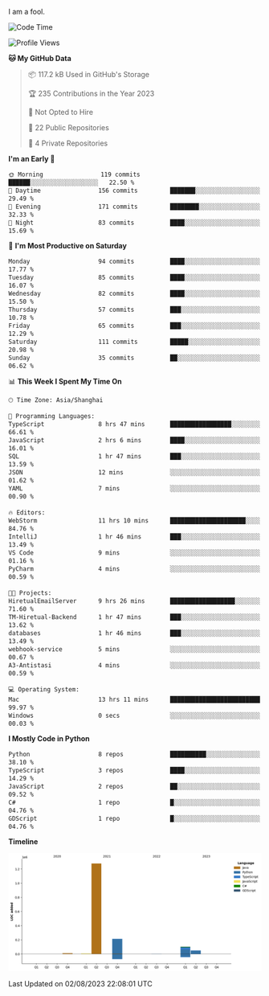 I am a fool.

<!--START_SECTION:waka-->
![Code Time](http://img.shields.io/badge/Code%20Time-581%20hrs%208%20mins-blue)

![Profile Views](http://img.shields.io/badge/Profile%20Views-1-blue)

**🐱 My GitHub Data** 

> 📦 117.2 kB Used in GitHub's Storage 
 > 
> 🏆 235 Contributions in the Year 2023
 > 
> 🚫 Not Opted to Hire
 > 
> 📜 22 Public Repositories 
 > 
> 🔑 4 Private Repositories 
 > 
**I'm an Early 🐤** 

```text
🌞 Morning                119 commits         ██████░░░░░░░░░░░░░░░░░░░   22.50 % 
🌆 Daytime                156 commits         ███████░░░░░░░░░░░░░░░░░░   29.49 % 
🌃 Evening                171 commits         ████████░░░░░░░░░░░░░░░░░   32.33 % 
🌙 Night                  83 commits          ████░░░░░░░░░░░░░░░░░░░░░   15.69 % 
```
📅 **I'm Most Productive on Saturday** 

```text
Monday                   94 commits          ████░░░░░░░░░░░░░░░░░░░░░   17.77 % 
Tuesday                  85 commits          ████░░░░░░░░░░░░░░░░░░░░░   16.07 % 
Wednesday                82 commits          ████░░░░░░░░░░░░░░░░░░░░░   15.50 % 
Thursday                 57 commits          ███░░░░░░░░░░░░░░░░░░░░░░   10.78 % 
Friday                   65 commits          ███░░░░░░░░░░░░░░░░░░░░░░   12.29 % 
Saturday                 111 commits         █████░░░░░░░░░░░░░░░░░░░░   20.98 % 
Sunday                   35 commits          ██░░░░░░░░░░░░░░░░░░░░░░░   06.62 % 
```


📊 **This Week I Spent My Time On** 

```text
🕑︎ Time Zone: Asia/Shanghai

💬 Programming Languages: 
TypeScript               8 hrs 47 mins       █████████████████░░░░░░░░   66.61 % 
JavaScript               2 hrs 6 mins        ████░░░░░░░░░░░░░░░░░░░░░   16.01 % 
SQL                      1 hr 47 mins        ███░░░░░░░░░░░░░░░░░░░░░░   13.59 % 
JSON                     12 mins             ░░░░░░░░░░░░░░░░░░░░░░░░░   01.62 % 
YAML                     7 mins              ░░░░░░░░░░░░░░░░░░░░░░░░░   00.90 % 

🔥 Editors: 
WebStorm                 11 hrs 10 mins      █████████████████████░░░░   84.76 % 
IntelliJ                 1 hr 46 mins        ███░░░░░░░░░░░░░░░░░░░░░░   13.49 % 
VS Code                  9 mins              ░░░░░░░░░░░░░░░░░░░░░░░░░   01.16 % 
PyCharm                  4 mins              ░░░░░░░░░░░░░░░░░░░░░░░░░   00.59 % 

🐱‍💻 Projects: 
HiretualEmailServer      9 hrs 26 mins       ██████████████████░░░░░░░   71.60 % 
TM-Hiretual-Backend      1 hr 47 mins        ███░░░░░░░░░░░░░░░░░░░░░░   13.62 % 
databases                1 hr 46 mins        ███░░░░░░░░░░░░░░░░░░░░░░   13.49 % 
webhook-service          5 mins              ░░░░░░░░░░░░░░░░░░░░░░░░░   00.67 % 
A3-Antistasi             4 mins              ░░░░░░░░░░░░░░░░░░░░░░░░░   00.59 % 

💻 Operating System: 
Mac                      13 hrs 11 mins      █████████████████████████   99.97 % 
Windows                  0 secs              ░░░░░░░░░░░░░░░░░░░░░░░░░   00.03 % 
```

**I Mostly Code in Python** 

```text
Python                   8 repos             ██████████░░░░░░░░░░░░░░░   38.10 % 
TypeScript               3 repos             ████░░░░░░░░░░░░░░░░░░░░░   14.29 % 
JavaScript               2 repos             ██░░░░░░░░░░░░░░░░░░░░░░░   09.52 % 
C#                       1 repo              █░░░░░░░░░░░░░░░░░░░░░░░░   04.76 % 
GDScript                 1 repo              █░░░░░░░░░░░░░░░░░░░░░░░░   04.76 % 
```



**Timeline**

![Lines of Code chart](https://raw.githubusercontent.com/VeejaLiu/VeejaLiu/master/assets/bar_graph.png)


 Last Updated on 02/08/2023 22:08:01 UTC
<!--END_SECTION:waka-->
